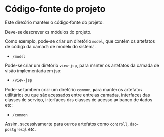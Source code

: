 # Código-fonte do projeto
Este diretório mantém o código-fonte do projeto. 

Deve-se descrever os módulos do projeto.

Como exemplo, pode-se criar um diretório `model`, que contém os artefatos de código da camada de modelo do sistema.
* `/model`

Pode-se criar um diretório `view-jsp`, para manter os artefatos da camada de visão implementada em jsp:
* `/view-jsp`

Pode-se também criar um diretório `common`, para manter os artefatos utilitários ou que são acessados entre entre as camadas, interfaces das classes de serviço, interfaces das classes de acesso ao banco de dados etc:
* `/common`

Assim, sucessivamente para outros artefatos como `controll`, `dao-postgresql` etc.
